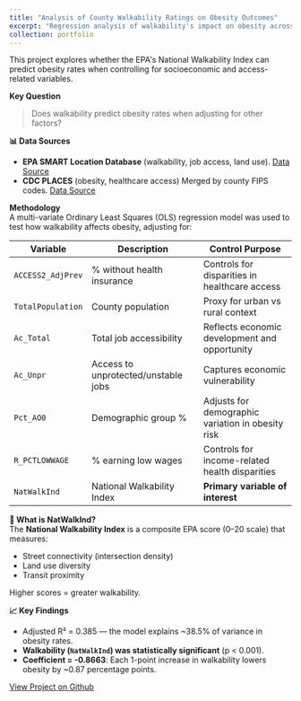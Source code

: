 ```yaml
---
title: "Analysis of County Walkability Ratings on Obesity Outcomes"
excerpt: "Regression analysis of walkability's impact on obesity across U.S. counties<br/>"
collection: portfolio
---
```

This project explores whether the EPA's National Walkability Index can predict obesity rates when controlling for socioeconomic and access-related variables.

**Key Question**
> Does walkability predict obesity rates when adjusting for other factors?

**📊 Data Sources**
- **EPA SMART Location Database** (walkability, job access, land use). [Data Source](https://edg.epa.gov/EPADataCommons/public/OA/EPA_SmartLocationDatabase_V3_Jan_2021_Final.csv&ved=2ahUKEwj7saz6ifaMAxW_6skDHROHNbcQFnoECAkQAQ&usg=AOvVaw1UdRhZzOGczkM3felPCxRK)
- **CDC PLACES** (obesity, healthcare access) Merged by county FIPS codes.  [Data Source](https://data.cdc.gov/500-Cities-Places/PLACES-County-Data-GIS-Friendly-Format-2024-releas/i46a-9kgh/about_data)

**Methodology**  
A multi-variate Ordinary Least Squares (OLS) regression model was used to test how walkability affects obesity, adjusting for:

| Variable           | Description                              | Control Purpose                                         |
|--------------------|------------------------------------------|----------------------------------------------------------|
| `ACCESS2_AdjPrev`  | % without health insurance               | Controls for disparities in healthcare access            |
| `TotalPopulation`  | County population                        | Proxy for urban vs rural context                         |
| `Ac_Total`         | Total job accessibility                  | Reflects economic development and opportunity            |
| `Ac_Unpr`          | Access to unprotected/unstable jobs      | Captures economic vulnerability                         |
| `Pct_AO0`          | Demographic group %                      | Adjusts for demographic variation in obesity risk        |
| `R_PCTLOWWAGE`     | % earning low wages                      | Controls for income-related health disparities           |
| `NatWalkInd`       | National Walkability Index               | **Primary variable of interest**                         |

**📍 What is NatWalkInd?**  
The **National Walkability Index** is a composite EPA score (0–20 scale) that measures:
- Street connectivity (intersection density)  
- Land use diversity  
- Transit proximity  

Higher scores = greater walkability.

**📈 Key Findings**  
- Adjusted R² = 0.385 — the model explains ~38.5% of variance in obesity rates.  
- **Walkability (`NatWalkInd`) was statistically significant** (p < 0.001).  
- **Coefficient = -0.8663**: Each 1-point increase in walkability lowers obesity by ~0.87 percentage points.

[View Project on Github](https://github.com/diogoviveiros/Walkability-vs-Obesity)
